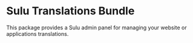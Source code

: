 # Sulu Translations Bundle

This package provides a Sulu admin panel for managing your website or applications translations.
